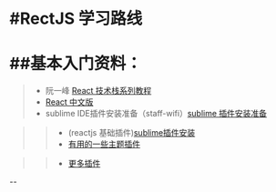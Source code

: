 #RectJS 学习路线
==
##基本入门资料：
==
> * 阮一峰 [React 技术栈系列教程](http://www.ruanyifeng.com/blog/2016/09/react-technology-stack.html)
> * [React 中文版](http://wiki.jikexueyuan.com/project/react/)
> * sublime IDE插件安装准备（staff-wifi）[sublime 插件安装准备](http://www.cnblogs.com/bananaplan/p/Sublime-Text-3-Powerful.html)

>> * (reactjs 基础插件)[sublime插件安装](http://www.cnblogs.com/erniu/p/5784319.html)
>> * [有用的一些主题插件](http://www.jianshu.com/p/2ddfff095e90)

>> * [更多插件](http://www.jeffjade.com/2015/12/15/2015-04-17-toss-sublime-text/)

--